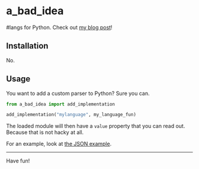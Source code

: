 # a\_bad\_idea

\#langs for Python. Check out [my blog post](https://blog.veitheller.de/A_Bad_Idea.html)!

## Installation

No.

## Usage

You want to add a custom parser to Python?
Sure you can.

```python
from a_bad_idea import add_implementation

add_implementation("mylanguage", my_language_fun)
```

The loaded module will then have a `value` property that
you can read out. Because that is not hacky at all.

For an example, look at [the JSON example](https://github.com/hellerve/a_bad_idea/blob/master/examples/json_lang.py).

<hr/>

Have fun!
